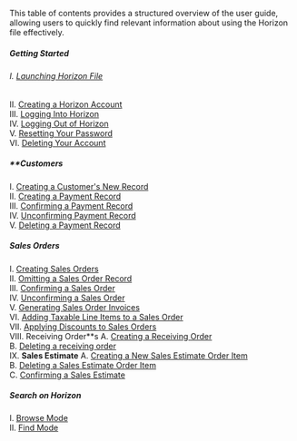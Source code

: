 
This table of contents provides a structured overview of the user guide, allowing users to quickly find relevant information about using the Horizon file effectively.

##### Getting Started
###### I. [Launching Horizon File](https://github.com/Fx-Professional-Services/HorizonDocs/blob/main/Horizon%20User%20Guide/Getting%20Started/Creating%20a%20Horizon%20Account.md) <br>
II. [Creating a Horizon Account](Creating%20a%20Horizon%20Account.md)<br>
III. [Logging Into Horizon](Logging%20Into%20Horizon.md)<br>
IV. [Logging Out of Horizon](Logging%20Out%20of%20Horizon.md)<br>
V. [Resetting Your Password](Resetting%20Your%20Password.md)<br>
VI. [Deleting Your Account](Deleting%20Your%20Account.md)<br>
##### **Customers 
I. [Creating a Customer's New Record](Creating%20a%20Customer's%20New%20Record.md)<br>
II. [Creating a Payment Record](Creating%20a%20Payment%20Record.md)<br>
III. [Confirming a Payment Record](Confirming%20a%20Payment%20Record.md)<br>
IV. [Unconfirming Payment Record](Unconfirming%20Payment%20Record.md)<br>
V. [Deleting a Payment Record](Deleting%20a%20Payment%20Record.md)<br>
##### Sales Orders
I. [Creating Sales Orders](Creating%20Sales%20Orders.md)<br>
II. [Omitting a Sales Order Record](Omitting%20a%20Sales%20Order%20Record.md)<br>
III. [Confirming a Sales Order](Confirming%20a%20Sales%20Order.md)<br>
IV. [Unconfirming a Sales Order](Unconfirming%20a%20Sales%20Order.md)<br>
V. [Generating Sales Order Invoices](Generating%20Sales%20Order%20Invoices.md)<br>
VI. [Adding Taxable Line Items to a Sales Order](Adding%20Taxable%20Line%20Items%20to%20a%20Sales%20Order.md)<br>
VII. [Applying Discounts to Sales Orders](Applying%20Discounts%20to%20Sales%20Orders.md)<br>
VIII. Receiving Order**s
	A. [Creating a Receiving Order](Creating%20a%20Receiving%20Order.md)<br>
	B. [Deleting a receiving order](Deleting%20a%20receiving%20order.md)<br>
IX. **Sales Estimate**
	A. [Creating a New Sales Estimate Order Item](Creating%20a%20New%20Sales%20Estimate%20Order%20Item.md)<br>
	B. [Deleting a Sales Estimate Order Item](Deleting%20a%20Sales%20Estimate%20Order%20Item.md)<br>
	C. [Confirming a Sales Estimate](Confirming%20a%20Sales%20Estimate.md)<br>
##### Search on Horizon
I. [Browse Mode](Browse%20Mode.md)<br>
II. [Find Mode](Find%20Mode.md)
